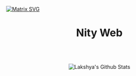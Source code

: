 [![Matrix SVG](https://imgur.com/a/KoyNkHF)](https://www.youtube.com/channel/UCigp_Ho8P3R3_D_zv5b8l3Q) 
<p>

<h1 align="center"><b>Nity Web</b></h1>
</p>

<br>

<br>

<p align='center'>
  <img align="center" src="https://github-readme-stats.vercel.app/api?username=nity-web&show_icons=true&title_color=fff&icon_color=79ff97&text_color=efefef&bg_color=24292e" alt="Lakshya's Github Stats">
</p>
